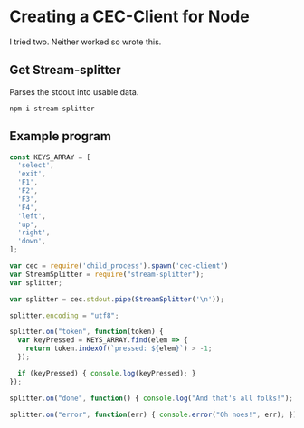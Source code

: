 # Creating a CEC-Client for Node

I tried two. Neither worked so wrote this.

## Get Stream-splitter

Parses the stdout into usable data.

`npm i stream-splitter`

## Example program

```js
const KEYS_ARRAY = [
  'select',
  'exit',
  'F1',
  'F2',
  'F3',
  'F4',
  'left',
  'up',
  'right',
  'down',
];

var cec = require('child_process').spawn('cec-client')
var StreamSplitter = require("stream-splitter");
var splitter;

var splitter = cec.stdout.pipe(StreamSplitter('\n'));

splitter.encoding = "utf8";

splitter.on("token", function(token) {
  var keyPressed = KEYS_ARRAY.find(elem => {
    return token.indexOf(`pressed: ${elem}`) > -1;
  });

  if (keyPressed) { console.log(keyPressed); }
});

splitter.on("done", function() { console.log("And that's all folks!"); });

splitter.on("error", function(err) { console.error("Oh noes!", err); });
```

